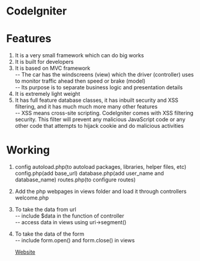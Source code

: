 # CodeIgniter

# Features
1. It is a very small framework which can do big works
2. It is built for developers
3. It is based on MVC framework
   <br>-- The car has the windscreens (view) which the driver (controller) uses to monitor traffic ahead then speed or brake (model)
   <br>-- Its purpose is to separate business logic and presentation details
4. It is extremely light weight
5. It has full feature database classes, it has inbuilt security and XSS filtering, and it has much much more many other features
   <br>-- XSS means cross-site scripting. CodeIgniter comes with XSS filtering security. This filter will prevent any malicious JavaScript code or any other code that attempts to hijack cookie and do malicious activities

# Working
1. config autoload.php(to autoload packages, libraries, helper files, etc) config.php(add base_url) database.php(add user_name and database_name) routes.php(to configure routes)
2. Add the php webpages in views folder and load it through controllers welcome.php
3. To take the data from url
   <br>-- include $data in the function of controller
   <br>-- access data in views using uri->segment()
4. To take the data of the form
   <br>-- include form.open() and form.close() in views   

   [Website](https://employeemanagementsystemcodeigniter-4123.000webhostapp.com/home)
